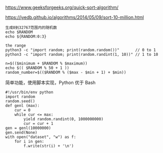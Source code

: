 https://www.geeksforgeeks.org/quick-sort-algorithm/

https://iyedb.github.io/algorithms/2014/05/09/sort-10-million.html
```
生成0到32767范围内的随机数
echo $RANDOM
echo ${RANDOM:0:3}

the range  
python3 -c "import random; print(random.random())"       // 0 to 1
python3 -c "import random; print(random.randint(1, 10))" // 1 to 10

n=$(($minimum + $RANDOM % $maximum))
echo $(( $RANDOM % 50 + 1 ))
random_number=$(($RANDOM % ($max - $min + 1) + $min))
```


简单功能，使用脚本实现，Python 优于 Bash
```
#!/usr/bin/env python
import random
random.seed()
def genl (max):
    cur = 0
    while cur <= max:
        yield random.randint(0, 1000000000)
        cur = cur + 1
gen = genl(10000000)
gen.send(None)
with open("dataset", "w") as f:
    for i in gen:
        f.write(str(i) + '\n')
```
